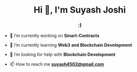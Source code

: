 <h1 align="center">Hi 👋, I'm Suyash Joshi</h1>
<h3 align="center">:)</h3>

- 🔭 I’m currently working on **Smart-Contracts**

- 🌱 I’m currently learning **Web3 and Blockchain Development**

- 🤝 I’m looking for help with **Blockchain Development**

- 📫 How to reach me **suyash4502@gmail.com**
